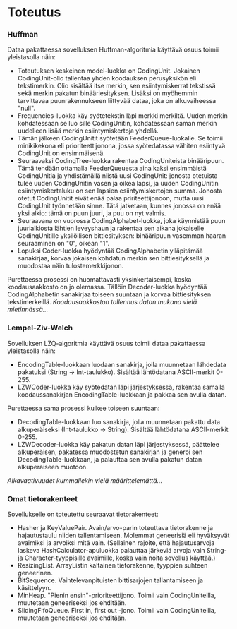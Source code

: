 # Toteutus

### Huffman

Dataa pakattaessa sovelluksen Huffman-algoritmia käyttävä osuus toimii yleistasolla näin:

* Toteutuksen keskeinen model-luokka on CodingUnit. Jokainen CodingUnit-olio tallentaa yhden koodauksen perusyksikön eli tekstimerkin. Olio sisältää itse merkin, sen esiintymiskerrat tekstissä sekä merkin pakatun binääriesityksen. Lisäksi on myöhemmin tarvittavaa puunrakennukseen liittyvää dataa, joka on alkuvaiheessa "null".
* Frequencies-luokka käy syötetekstin läpi merkki merkiltä. Uuden merkin kohdatessaan se luo sille CodingUnitin, kohdatessaan saman merkin uudelleen lisää merkin esiintymiskertoja yhdellä.
* Tämän jälkeen CodingUnitit syötetään FeederQueue-luokalle. Se toimii minikikekona eli prioriteettijonona, jossa syötedatassa vähiten esiintyvä CodingUnit on ensimmäisenä.
* Seuraavaksi CodingTree-luokka rakentaa CodingUniteista binääripuun. Tämä tehdään ottamalla FeederQueuesta aina kaksi ensimmäistä CodingUnitia ja yhdistämällä niistä uusi CodingUnit: jonosta otetuista tulee uuden CodingUnitin vasen ja oikea lapsi, ja uuden CodingUnitin esiintymiskertaluku on sen lapsien esiintymiskertojen summa. Jonosta otetut CodingUnitit eivät enää palaa pririteettijonoon, mutta uusi CodingUnit työnnetään sinne. Tätä jatketaan, kunnes jonossa on enää yksi alkio: tämä on puun juuri, ja puu on nyt valmis.
* Seuraavana on vuorossa CodingAlphabet-luokka, joka käynnistää puun juurialkiosta lähtien leveyshaun ja rakentaa sen aikana jokaiselle CodingUnitille yksilöllisen bittiesityksen: binääripuun vasemman haaran seuraaminen on "0", oikean "1".
* Lopuksi Coder-luokka hyödyntää CodingAlphabetin ylläpitämää sanakirjaa, korvaa jokaisen kohdatun merkin sen bittiesityksellä ja muodostaa näin tulostemerkkijonon.

Purettaessa prosessi on huomattavasti yksinkertaisempi, koska koodausaakkosto on jo olemassa. Tällöin Decoder-luokka hyödyntää CodingAlphabetin sanakirjaa toiseen suuntaan ja korvaa bittiesityksen tekstimerkeillä. _Koodausaakkoston tallennus datan mukana vielä mietinnässä..._

### Lempel-Ziv-Welch

Sovelluksen LZQ-algoritmia käyttävä osuus toimii dataa pakattaessa yleistasolla näin:

* EncodingTable-luokkaan luodaan sanakirja, jolla muunnetaan lähdedata pakatuksi (String -> Int-taulukko). Sisältää lähtödatana ASCII-merkit 0-255.
* LZWCoder-luokka käy syötedatan läpi järjestyksessä, rakentaa samalla koodaussanakirjan EncodingTable-luokkaan ja pakkaa sen avulla datan.

Purettaessa sama prosessi kulkee toiseen suuntaan:

* DecodingTable-luokkaan luo sanakirja, jolla muunnetaan pakattu data alkuperäiseksi (Int-taulukko -> String). Sisältää lähtödatana ASCII-merkit 0-255.
* LZWDecoder-luokka käy pakatun datan läpi järjestyksessä, päättelee alkuperäisen, pakatessa muodostetun sanakirjan ja generoi sen DecodingTable-luokkaan, ja palauttaa sen avulla pakatun datan alkuperäiseen muotoon.

_Aikavaativuudet kummallekin vielä määrittelemättä..._

### Omat tietorakenteet

Sovellukselle on toteutettu seuraavat tietorakenteet:

* Hasher ja KeyValuePair. Avain/arvo-parin toteuttava tietorakenne ja hajautustaulu niiden tallentamiseen. Molemmat geneerisiä eli hyväksyvät avaimiksi ja arvoiksi mitä vain. (Sellainen rajoite, että hajautusarvoja laskeva HashCalculator-apuluokka palauttaa järkeviä arvoja vain String- ja Character-tyyppisille avaimille, koska vain noita sovellus käyttää.)
* ResizingList. ArrayListin kaltainen tietorakenne, tyyppien suhteen geneerinen.
* BitSequence. Vaihtelevanpituisten bittisarjojen tallantamiseen ja käsittelyyn.
* MinHeap. "Pienin ensin"-prioriteettijono. Toimii vain CodingUniteilla, muutetaan geneeriseksi jos ehditään.
* SlidingFifoQueue. First in, first out -jono. Toimii vain CodingUniteilla, muutetaan geneeriseksi jos ehditään.
